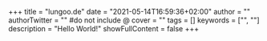 +++
title = "lungoo.de"
date = "2021-05-14T16:59:36+02:00"
author = ""
authorTwitter = "" #do not include @
cover = ""
tags = []
keywords = ["", ""]
description = "Hello World!"
showFullContent = false
+++
